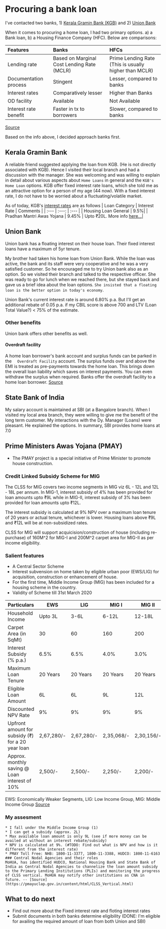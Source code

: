 # Procuring a bank loan
I've contacted two banks, 1) [Kerala Gramin Bank (KGB)](https://keralagbank.com/personal-banking/home-loans) and 2) [Union Bank](https://www.unionbankofindia.co.in/english/retail-loan.aspx)

When it comes to procuring a home loan, I had two primary options. a) a Bank loan, b) a Housing Finance Company (HFC). Below are comparisons:

| Features | Banks | HFCs |
| :--- | :--- | :--- |
| Lending rate | Based on Marginal Cost Lending Rate (MCLR) | Prime Lending Rate (This is usually higher than MCLR) |
| Documentation process | Stingent | Lesser, compared to banks |
| Interest rates | Comparatively lesser | Higher than Banks |
| OD facility | Available | Not Available |
| Interest rate benefit | Faster in tx to borrowers | Slower, compared to banks |

[Source](https://economictimes.indiatimes.com/wealth/borrow/should-you-opt-for-a-home-loan-from-bank-or-housing-finance-company/articleshow/69573435.cms)

Based on the info above, I decided approach banks first.

## Kerala Gramin Bank
A reliable friend suggested applying the loan from KGB. (He is not directly associated with KGB). Hence I visited their local branch and had a discussion with the manager. She was welcoming and was willing to explain in detail about various aspects about `Home Loans` in general and the `KGB's Home Loan` options.
KGB offer fixed interest rate loans, which she told me as an attractive option for a person of my age (44 now). With a fixed interest rate, I do not have to be worried about a fluctuating/volatile market.

As of today, KGB's [interest rates](https://keralagbank.com/loan-interest-rates) are as follows
| Loan Category | Interest Rate | Comments |
| :--- | :---: | :--- |
| Housing Loan General | 9.5%|
| Pradhan Mantri Awas Yojana | 9.45% | Upto ₹20L. More info [here...](https://www.iifl.com/home-loans/pradhan-mantri-awas-yojana-clss/eligibility)|

## Union Bank
Union bank has a floating interest on their house loan. Their fixed interest loans have a maximum of 5yr tenure. 

My brother had taken his home loan from Union Bank. While the loan was active, the bank and its staff were very cooperative and he was a very satisfied customer. So he encouraged me to try Union bank also as an option. So we visited their branch and talked to the respective officer. She was ready to go for lunch when we reached there, but she stayed back and gave us a brief idea about the loan options. `She insisted that a floating loan is the better option in today's economy`. 

Union Bank's current interest rate is around 6.80% p.a. But I'll get an additional rebate of 0.05 p.a. if my CBIL score is above 700 and LTV (Loan Total Value?) < 75% of the estimate. 

### Other benefits
Union bank offers other benefits as well. 
#### Overdraft facility
A home loan borrower's bank account and surplus funds can be parked in the `  Overdraft Facility` account. The surplus funds over and above the EMI is treated as pre-payments towards the home loan. This brings down the overall loan liability which saves on interest payments. You can even withdraw the surplus when required. Banks offer the overdraft facility to a home loan borrower. [Source](https://economictimes.indiatimes.com/wealth/borrow/should-you-opt-for-a-home-loan-from-bank-or-housing-finance-company/articleshow/69573435.cms)

## State Bank of India
My salary account is maintained at SBI (at a Bangalore branch). When I visited my local area branch, they were willing to give me the benefit of the long term customer. My interactions with the Dy. Manager (Loans) were pleasant. He explained the options. In summary, SBI provides home loans at 7.0
## Prime Ministers Awas Yojana (PMAY)
* The PMAY project is a special initiative of Prime Minister to promote house construction.
### Credit Linked Subsidy Scheme for MIG
The CLSS for MIG covers two income segments in MIG viz 6L - 12L and 12L - 18L per annum. In MIG-1, interest subsidy of 4% has been provided for loan amounts upto ₹9L while in MIG-II, interest subsidy of 3% has been provided for loan amounts upto  ₹12L. 

The interest subsidy is calculated at 9% NPV over a maximum loan tenure of 20 years or actual tenure, whichever is lower. Housing loans above ₹9L and ₹12L will be at non-subsidized rates. 

CLSS for MIG will support acquicision/construction of house (including re-purchase) of 160M^2 for MIG-I and 200M^2 carpet area for MIG-II as per income eligibility.
### Salient features
  * A Central Sector Scheme
  * Interest subvension on home taken by eligible urban poor (EWS/LIG) for acquisition, construction or enhancement of house.
  * For the first time, Middle Income Group (MIG) has been included for a housing scheme in the country.
  * Validity of Scheme till 31st March 2020

<table>
<thead>
  <tr>
    <th>Particulars</th>
    <th>EWS</th>
    <th>LIG</th>
    <th>MIG I</th>
    <th>MIG II</th>
  </tr>
</thead>
<tbody>
  <tr>
    <td>Household Income</td>
    <td>Upto 3L</td>
    <td>3-6L</td>
    <td>6-12L</td>
    <td>12-18L</td>
  </tr>
  <tr>
    <td>Carpet Area (in SqMt)</td>
    <td>30</td>
    <td>60</td>
    <td>160</td>
    <td>200</td>
  </tr>
  <tr>
    <td>Interest Subsidy (% p.a.)</td>
    <td>6.5%</td>
    <td>6.5%</td>
    <td>4.0%</td>
    <td>3.0%</td>
  </tr>
  <tr>
    <td>Maximum Loan Tenure</td>
    <td>20 Years</td>
    <td>20 Years</td>
    <td>20 Years</td>
    <td>20 Years</td>
  </tr>
  <tr>
    <td>Eligible Loan Amount</td>
    <td>6L</td>
    <td>6L</td>
    <td>9L</td>
    <td>12L</td>
  </tr>
  <tr>
    <td>Discounted NPV Rate</td>
    <td>9%</td>
    <td>9%</td>
    <td>9%</td>
    <td>9%</td>
  </tr>
  <tr>
    <td>Upfront amount for subsidy (₹) for a 20 year loan</td>
    <td>2,67,280/-</td>
    <td>2,67,280/-</td>
    <td>2,35,068/-</td>
    <td>2,30,156/-</td>
  </tr>
  <tr>
    <td>Approx. monthly saving @ Loan interest of 10%</td>
    <td>2,500/-</td>
    <td>2,500/-</td>
    <td>2,250/-</td>
    <td>2,200/-</td>
  </tr>
</tbody>
</table>

EWS: Economically Weaker Segments, LIG: Low Income Group, MIG: Middle Income Group
[Source](https://pmayuclap.gov.in/content/html/CLSS_Vertical.html)

### My assesment
    * I fall under the Middle Income Group (1)
    * I can get a subsidy (approx. 2L)
    * Max available loan amount is only 9L (see if more money can be availed at without an interest rebate/subsidy)
    * NPV is calculated at 9%. (#TODO: Find out what is NPV and how is it different from the interest rate)
    * PMAY Toll Free: NHB: 1800-11-3377, 1800-11-3388, HUDCO: 1800-11-6163
    ### Central Nodal Agencies and their roles 
    MoHUA, has identified HUDCO, National Housing Bank and State Bank of India as Central Nodal Agencies to channelize the loan amount subsidy to the Primary Lending Institutions (PLIs) and monitoring the progress of CLSS vertical. MoHUA may notify other institutions as CNA in future. -- [Source](https://pmayuclap.gov.in/content/html/CLSS_Vertical.html)

## What to do next
* Find out more about the Fixed interest rate and floting interest rates
* Submit documents in both banks determine eligibility (DONE: I'm eligible for availing the required amount of loan from both Union and SBI)

